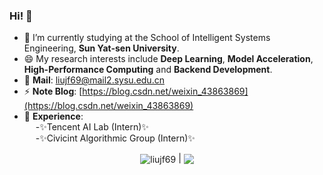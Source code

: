 ### Hi! 👋
- 🌱 I’m currently studying at the School of Intelligent Systems Engineering, **Sun Yat-sen University**.
- 😄 My research interests include **Deep Learning**, **Model Acceleration**, **High-Performance Computing** and **Backend Development**.
- 🔭 **Mail**: liujf69@mail2.sysu.edu.cn
- ⚡ **Note Blog**: [https://blog.csdn.net/weixin_43863869](https://blog.csdn.net/weixin_43863869)
- 👯 **Experience**:  
&emsp; -✨Tencent AI Lab (Intern)✨  
&emsp; -✨Civicint Algorithmic Group (Intern)✨


<p align="center">
<a> <img align="center" 
  src="https://github-readme-stats.vercel.app/api?username=liujf69&show_icons=true&include_all_commits=true&theme=buefy&hide_border=true" 
  alt="liujf69" /> 
</a> |
<a> <img align="center" 
    src="https://github-readme-stats.vercel.app/api/top-langs/?username=liujf69&layout=compact&theme=buefy&hide_border=true" /> 
</a> 
</p>


<!--
**liujf69/liujf69** is a ✨ _special_ ✨ repository because its `README.md` (this file) appears on your GitHub profile.
Here are some ideas to get you started:
- 🔭 I’m currently working on ...
- 🌱 I’m currently learning ...
- 👯 I’m looking to collaborate on ...
- 🤔 I’m looking for help with ...
- 💬 Ask me about ...
- 📫 How to reach me: ...
- 😄 Pronouns: ...
- ⚡ Fun fact: ...
-->
